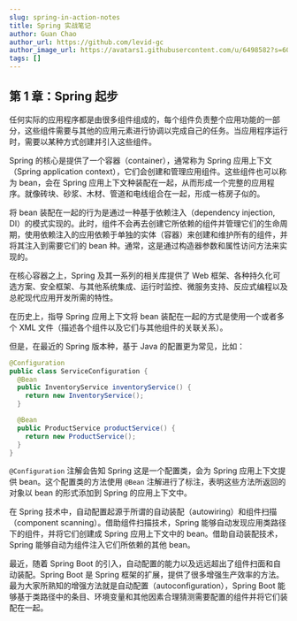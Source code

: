 ```yaml
---
slug: spring-in-action-notes
title: Spring 实战笔记
author: Guan Chao
author_url: https://github.com/levid-gc
author_image_url: https://avatars1.githubusercontent.com/u/6498582?s=60&v=4
tags: []
---
```


## 第 1 章：Spring 起步

任何实际的应用程序都是由很多组件组成的，每个组件负责整个应用功能的一部分，这些组件需要与其他的应用元素进行协调以完成自己的任务。当应用程序运行时，需要以某种方式创建并引入这些组件。

Spring 的核心是提供了一个容器（container），通常称为 Spring 应用上下文（Spring application context），它们会创建和管理应用组件。这些组件也可以称为 bean，会在 Spring 应用上下文种装配在一起，从而形成一个完整的应用程序。就像砖块、砂浆、木材、管道和电线组合在一起，形成一栋房子似的。

将 bean 装配在一起的行为是通过一种基于依赖注入（dependency injection, DI）的模式实现的。此时，组件不会再去创建它所依赖的组件并管理它们的生命周期，使用依赖注入的应用依赖于单独的实体（容器）来创建和维护所有的组件，并将其注入到需要它们的 bean 种。通常，这是通过构造器参数和属性访问方法来实现的。

在核心容器之上，Spring 及其一系列的相关库提供了 Web 框架、各种持久化可选方案、安全框架、与其他系统集成、运行时监控、微服务支持、反应式编程以及总舵现代应用开发所需的特性。

在历史上，指导 Spring 应用上下文将 bean 装配在一起的方式是使用一个或者多个 XML 文件（描述各个组件以及它们与其他组件的关联关系）。

但是，在最近的 Spring 版本种，基于 Java 的配置更为常见，比如：

```java
@Configuration
public class ServiceConfiguration {
  @Bean
  public InventoryService inventoryService() {
    return new InventoryService();
  }

  @Bean
  public ProductService productService() {
    return new ProductService();
  }
}
```

`@Configuration` 注解会告知 Spring 这是一个配置类，会为 Spring 应用上下文提供 bean。这个配置类的方法使用 `@Bean` 注解进行了标注，表明这些方法所返回的对象以 bean 的形式添加到 Spring 的应用上下文中。

在 Spring 技术中，自动配置起源于所谓的自动装配（autowiring）和组件扫描（component scanning）。借助组件扫描技术，Spring 能够自动发现应用类路径下的组件，并将它们创建成 Spring 应用上下文中的 bean。借助自动装配技术，Spring 能够自动为组件注入它们所依赖的其他 bean。

最近，随着 Spring Boot 的引入，自动配置的能力以及远远超出了组件扫面和自动装配。Spring Boot 是 Spring 框架的扩展，提供了很多增强生产效率的方法。最为大家所熟知的增强方法就是自动配置（autoconfiguration），Spring Boot 能够基于类路径中的条目、环境变量和其他因素合理猜测需要配置的组件并将它们装配在一起。
